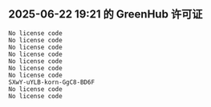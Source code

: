 ## 2025-06-22 19:21 的 GreenHub 许可证
```
No license code
No license code
No license code
No license code
No license code
No license code
No license code
SXwY-uYLB-korn-GgC8-BD6F
No license code
No license code
```
